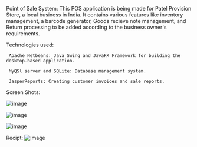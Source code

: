 Point of Sale System:
 This POS application is being made for Patel Provision Store, a local business in India. It contains various features like inventory management, a barcode generator, Goods recieve note management, and Return processing to be added according to the business owner's requirements.

Technologies used:
 
     Apache Netbeans: Java Swing and JavaFX Framework for building the  desktop-based application.
     
     MyQSl server and SQLite: Database management system.
     
     JasperReports: Creating customer invoices and sale reports.

 Screen Shots:

![image](https://github.com/user-attachments/assets/2303fef5-556f-4321-945b-181a37865df3)

![image](https://github.com/user-attachments/assets/21397435-ee41-4010-a868-0f62b1fe72e0)

![image](https://github.com/user-attachments/assets/199ab59b-f12e-4bdc-a7b5-2762a305c4a5)

Recipt:
![image](https://github.com/user-attachments/assets/97423364-def2-459b-86a0-b1df375211fe)
